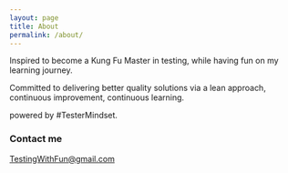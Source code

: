 ```yaml
---
layout: page
title: About
permalink: /about/
---
```


Inspired to become a Kung Fu Master in testing, while having fun on my learning journey.

Committed to delivering better quality solutions via a lean approach, continuous improvement, continuous learning.




powered by #TesterMindset.


### Contact me

[TestingWithFun@gmail.com](mailto:TestingWithFun@gmail.com)
